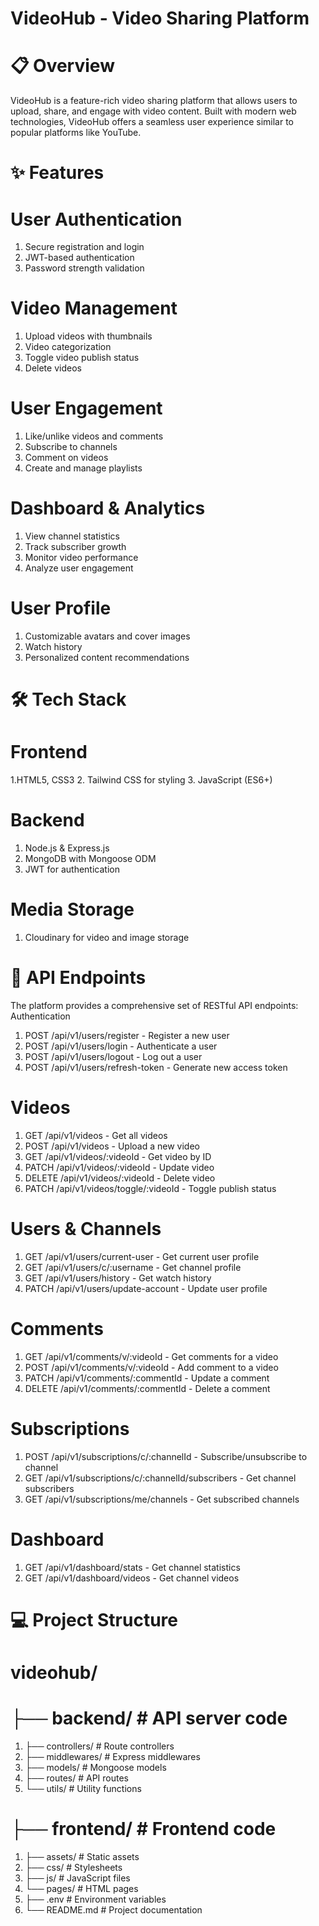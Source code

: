 # VideoHub - Video Sharing Platform

# 📋 Overview
VideoHub is a feature-rich video sharing platform that allows users to upload, share, and engage with video content. Built with modern web technologies, VideoHub offers a seamless user experience similar to popular platforms like YouTube.

# ✨ Features

# User Authentication

1. Secure registration and login
2. JWT-based authentication
3. Password strength validation


# Video Management

1. Upload videos with thumbnails
2. Video categorization
3. Toggle video publish status
4. Delete videos


# User Engagement

1. Like/unlike videos and comments
2. Subscribe to channels
3. Comment on videos
4. Create and manage playlists


# Dashboard & Analytics

1. View channel statistics
2. Track subscriber growth
3. Monitor video performance
4. Analyze user engagement

# User Profile

1. Customizable avatars and cover images
2. Watch history
3. Personalized content recommendations

# 🛠️ Tech Stack

# Frontend

1.HTML5, CSS3
2. Tailwind CSS for styling
3. JavaScript (ES6+)

# Backend

1. Node.js & Express.js
2. MongoDB with Mongoose ODM
3. JWT for authentication


# Media Storage

1. Cloudinary for video and image storage


# 📝 API Endpoints
The platform provides a comprehensive set of RESTful API endpoints:
Authentication

1. POST /api/v1/users/register - Register a new user
2. POST /api/v1/users/login - Authenticate a user
3. POST /api/v1/users/logout - Log out a user
4. POST /api/v1/users/refresh-token - Generate new access token


# Videos

1. GET /api/v1/videos - Get all videos
2. POST /api/v1/videos - Upload a new video
3. GET /api/v1/videos/:videoId - Get video by ID
4. PATCH /api/v1/videos/:videoId - Update video
5. DELETE /api/v1/videos/:videoId - Delete video
6. PATCH /api/v1/videos/toggle/:videoId - Toggle publish status

# Users & Channels

1. GET /api/v1/users/current-user - Get current user profile
2. GET /api/v1/users/c/:username - Get channel profile
3. GET /api/v1/users/history - Get watch history
4. PATCH /api/v1/users/update-account - Update user profile

# Comments

1. GET /api/v1/comments/v/:videoId - Get comments for a video
2. POST /api/v1/comments/v/:videoId - Add comment to a video
3. PATCH /api/v1/comments/:commentId - Update a comment
4. DELETE /api/v1/comments/:commentId - Delete a comment

# Subscriptions

1. POST /api/v1/subscriptions/c/:channelId - Subscribe/unsubscribe to channel
2. GET /api/v1/subscriptions/c/:channelId/subscribers - Get channel subscribers
3. GET /api/v1/subscriptions/me/channels - Get subscribed channels

# Dashboard

1. GET /api/v1/dashboard/stats - Get channel statistics
2. GET /api/v1/dashboard/videos - Get channel videos

# 💻 Project Structure

# videohub/
# ├── backend/             # API server code
1. ├── controllers/     # Route controllers
2. ├── middlewares/     # Express middlewares
3. ├── models/          # Mongoose models
4. ├── routes/          # API routes
5. └── utils/           # Utility functions
# ├── frontend/            # Frontend code
1. ├── assets/          # Static assets
2. ├── css/             # Stylesheets
3. ├── js/              # JavaScript files
4. └── pages/           # HTML pages
5. ├── .env                 # Environment variables
6. └── README.md            # Project documentation
